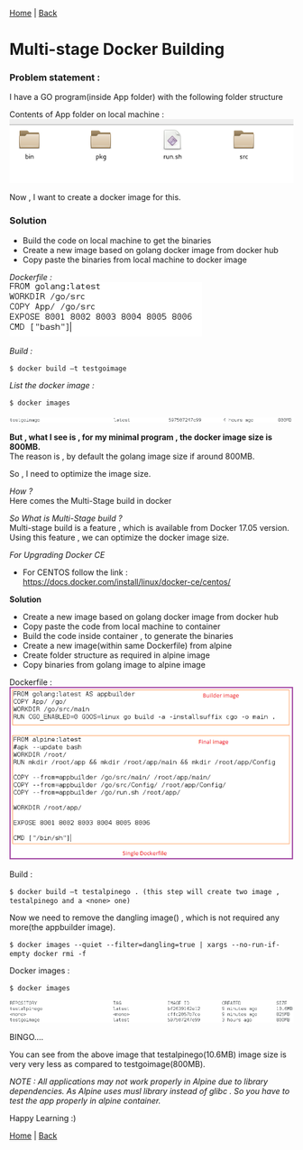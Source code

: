 [Home](https://debbiswal.github.io/Articles/) \| [Back](https://debbiswal.github.io/Articles/#docker)  

# Multi-stage Docker Building  

### Problem statement :  

I have a GO program(inside App folder) with the following folder structure  

Contents of App folder on local machine :  
![folder](images/img1.png)  

Now , I want to create a docker image for this.  

### Solution
* Build the code on local machine to get the binaries  
* Create a new image based on golang docker image from docker hub  
* Copy paste the binaries from local machine to docker image  

*Dockerfile :*  
![docker file](images/img2.png)  

*Build :*
```
$ docker build –t testgoimage
```  

*List the docker image :*
```
$ docker images
```  

![file_size](images/img3.png)  

**But , what I see is , for my minimal program , the docker image size is 800MB.**  
The reason is , by default the golang image size if around 800MB.

So , I need to optimize the image size.

*How ?*  
Here comes the Multi-Stage build in docker

*So What is Multi-Stage build ?*  
Multi-stage build is a feature , which is available from Docker 17.05 version.
Using this feature , we can optimize the docker image size.

*For Upgrading Docker CE*  
* For CENTOS  follow the link : https://docs.docker.com/install/linux/docker-ce/centos/

**Solution**  
* Create a new image based on golang docker image from docker hub  
* Copy paste the code from local machine to container  
* Build the code inside container , to generate the binaries  
* Create a new image(within same Dockerfile) from alpine  
* Create folder structure as required in alpine image  
* Copy binaries from golang image to alpine image  

Dockerfile :  
![docker file](images/img4.png)  

Build :  
```
$ docker build –t testalpinego . (this step will create two image , testalpinego and a <none> one)
```  

Now we need to remove the dangling image(<none>) , which is not required any more(the appbuilder image).  
```
$ docker images --quiet --filter=dangling=true | xargs --no-run-if-empty docker rmi -f
```  

Docker images :  
```
$ docker images
```  
![docker images](images/img5.png)  

BINGO….  

You can see from the above image that testalpinego(10.6MB) image size is very very less as compared to testgoimage(800MB).  

*NOTE : All applications may not work properly in Alpine due to library dependencies. As Alpine uses musl library instead of glibc . So you have to test the app properly in alpine container.*  


Happy Learning :)  

[Home](https://debbiswal.github.io/Articles/) \| [Back](https://debbiswal.github.io/Articles/#docker)  
